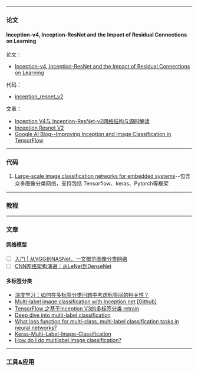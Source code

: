 

---

### 论文

#### Inception-v4, Inception-ResNet and the Impact of Residual Connections on Learning

论文：

- [Inception-v4, Inception-ResNet and the Impact of Residual Connections on Learning](https://arxiv.org/pdf/1602.07261.pdf)

代码：

- [inception_resnet_v2](https://github.com/tensorflow/models/blob/master/research/slim/nets/inception_resnet_v2.py)


文章：

- [Inception V4与 Inception-ResNet-v2网络结构与源码解读](https://blog.csdn.net/zhangwei15hh/article/details/80253571)
- [Inception Resnet V2](https://github.com/weslynn/AlphaTree-graphic-deep-neural-network/blob/master/object%20classification%20%E7%89%A9%E4%BD%93%E5%88%86%E7%B1%BB/InceptionResnetV2.md)
- [Google AI Blog--Improving Inception and Image Classification in TensorFlow](https://ai.googleblog.com/2016/08/improving-inception-and-image.html)



---
### 代码

1. [Large-scale image classification networks for embedded systems](https://github.com/osmr/imgclsmob)--包含众多图像分类网络，支持包括 Tensorflow、keras、Pytorch等框架



---
### 教程



---
### 文章

#### 网络模型

- [ ] [入门 | 从VGG到NASNet，一文概览图像分类网络](https://mp.weixin.qq.com/s/gwH9s1ggMTj2dJkad9wUuw)
- [ ] [CNN网络架构演进：从LeNet到DenseNet](https://www.cnblogs.com/skyfsm/p/8451834.html)

#### 多标签分类

- [深度学习：如何在多标签分类问题中考虑标签间的相关性？](https://zhuanlan.zhihu.com/p/39535198?utm_source=com.jd.oa&utm_medium=social)
- [Multi-label image classification with Inception net](https://towardsdatascience.com/multi-label-image-classification-with-inception-net-cbb2ee538e30) [[Github]](https://github.com/BartyzalRadek/Multi-label-Inception-net)
- [TensorFlow 之基于Inception V3的多标签分类 retrain](https://blog.csdn.net/u012936765/article/details/76944727)
- [Deep dive into multi-label classification](https://towardsdatascience.com/journey-to-the-center-of-multi-label-classification-384c40229bff)
- [What loss function for multi-class, multi-label classification tasks in neural networks?](https://stats.stackexchange.com/questions/207794/what-loss-function-for-multi-class-multi-label-classification-tasks-in-neural-n)
- [Keras-Multi-Label-Image-Classification](https://github.com/suraj-deshmukh/Keras-Multi-Label-Image-Classification)
- [How do I do multilabel image classification?](https://github.com/tensorflow/skflow/issues/113)


---
### 工具&应用





